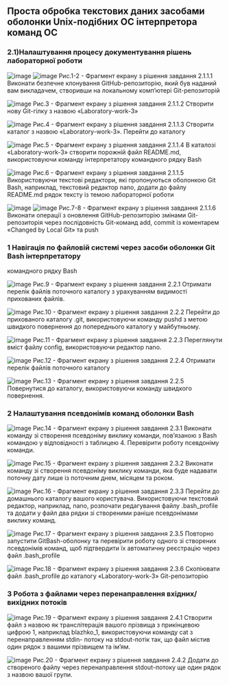 ## Проста обробка текстових даних засобами оболонки Unix-подібних ОС інтерпретора команд ОС
### 2.1)Налаштування процесу документування рішень лабораторної роботи
![image](https://github.com/sawanda19/WebAR-MechanicComp/assets/162291383/6b7fd466-f926-47ca-af60-ec4cc2b4d7db)
![image](https://github.com/sawanda19/WebAR-MechanicComp/assets/162291383/22569bf6-605d-4536-b1d9-f8c123b5e2ef)
Рис.1-2 - Фрагмент екрану з рішення завдання 2.1.1.1 Виконати безпечне клонування GitHub-репозиторію, який був наданий вам
викладачем, створивши на локальному комп’ютері Git-репозиторій

![image](https://github.com/sawanda19/WebAR-MechanicComp/assets/162291383/955efcd0-5927-453c-882f-fc6d09dc1ff7)
Рис.3 - Фрагмент екрану з рішення завдання 2.1.1.2 Створити нову Git-гілку з назвою «Laboratory-work-3»

![image](https://github.com/sawanda19/WebAR-MechanicComp/assets/162291383/6b622b50-9f04-4e07-801f-f8414115cf6b)
Рис.4 - Фрагмент екрану з рішення завдання 2.1.1.3 Створити каталог з назвою «Laboratory-work-3». Перейти до каталогу

![image](https://github.com/sawanda19/WebAR-MechanicComp/assets/162291383/16c3c44a-1a36-450c-8746-3294fe9c20b8)
Рис.5 - Фрагмент екрану з рішення завдання 2.1.1.4 В каталозі «Laboratory-work-3» створити порожній файл README.md,
використовуючи команду інтерпретатору командного рядку Bash

![image](https://github.com/sawanda19/WebAR-MechanicComp/assets/162291383/89ec6939-0cf8-4329-adc6-c57338cc4dba)
Рис.6 - Фрагмент екрану з рішення завдання 2.1.1.5 Використовуючи текстові редактори, які пропонуються оболонкою Git Bash,
наприклад, текстовий редактор nano, додати до файлу README.md рядок тексту із темою лабораторної роботи

![image](https://github.com/sawanda19/WebAR-MechanicComp/assets/162291383/7f10923d-6bf0-4f15-9df6-d4a461c29c1a)
![image](https://github.com/sawanda19/WebAR-MechanicComp/assets/162291383/679ee287-3b16-4898-b9a1-fd306841fb33)
Рис.7-8 - Фрагмент екрану з рішення завдання 2.1.1.6 Виконати операції з оновлення GitHub-репозиторію змінами Git-репозиторія
через послідовність Git-команд add, commit із коментарем «Changed by Local Git» та push

### 1 Навігація по файловій системі через засоби оболонки Git Bash інтерпретатору
командного рядку Bash

![image](https://github.com/sawanda19/WebAR-MechanicComp/assets/162291383/45a5ab3e-7865-4cb8-96b4-885280d41963)
Рис.9 - Фрагмент екрану з рішення завдання 2.2.1 Отримати перелік файлів поточного каталогу з урахуванням видимості
прихованих файлів.

![image](https://github.com/sawanda19/WebAR-MechanicComp/assets/162291383/9e130640-51a9-4b25-9429-6290abbb2e42)
Рис.10 - Фрагмент екрану з рішення завдання 2.2.2 Перейти до прихованого каталогу .git, використовуючи команду pushd з метою
швидкого повернення до попереднього каталогу у майбутньому.

![image](https://github.com/sawanda19/WebAR-MechanicComp/assets/162291383/7229ea2f-272d-4751-9ebe-72b4a180c76d)
Рис.11 - Фрагмент екрану з рішення завдання 2.2.3 Переглянути вміст файлу config, використовуючи редактор nano.

![image](https://github.com/sawanda19/WebAR-MechanicComp/assets/162291383/aa9098a8-ffbf-4da6-9d97-727e893e7741)
Рис.12 - Фрагмент екрану з рішення завдання 2.2.4 Отримати перелік файлів поточного каталогу

![image](https://github.com/sawanda19/WebAR-MechanicComp/assets/162291383/2ea1a828-2eeb-4926-8497-a72a7d4eac65)
Рис.13 - Фрагмент екрану з рішення завдання 2.2.5 Повернутися до каталогу, використовуючи команду швидкого повернення.

### 2 Налаштування псевдонімів команд оболонки Bash

![image](https://github.com/sawanda19/WebAR-MechanicComp/assets/162291383/6d50e158-079a-49fc-9c62-81963ee29e7b)
Рис.14 - Фрагмент екрану з рішення завдання 2.3.1 Виконати команду зі створення псевдоніму виклику команди, пов’язаною з Bash
командою у відповідності з таблицею 4. Перевірити роботу псевдоніму команди.

![image](https://github.com/sawanda19/WebAR-MechanicComp/assets/162291383/0652fd25-8a86-4c74-8e42-2be20ae6e4d4)
Рис.15 - Фрагмент екрану з рішення завдання 2.3.2 Виконати команду зі створення псевдоніму виклику команди, яка буде надавати
поточну дату лише із поточним днем, місяцем та роком.

![image](https://github.com/sawanda19/WebAR-MechanicComp/assets/162291383/b3ebeb1e-1c83-4d45-b123-7281787e2603)
Рис.16 - Фрагмент екрану з рішення завдання 2.3.3 Перейти до домашнього каталогу вашого користувача. Використовуючи
текстовий редактор, наприклад, nano, розпочати редагування файлу .bash_profile та додати у
файл два рядки зі створеними раніше псевдонімами виклику команд. 

![image](https://github.com/sawanda19/WebAR-MechanicComp/assets/162291383/02429b47-31a6-4062-b233-1d3486d3e23a)
Рис.17 - Фрагмент екрану з рішення завдання 2.3.5 Повторно запустити GitBash-оболонку та перевірити роботу одного зі створених
псевдонімів команд, щоб підтвердити їх автоматичну реєстрацію через файл .bash_profile

![image](https://github.com/sawanda19/WebAR-MechanicComp/assets/162291383/438ab380-e578-4541-bef3-14e1b601d30f)
Рис.18 - Фрагмент екрану з рішення завдання 2.3.6 Скопіювати файл .bash_profile до каталогу «Laboratory-work-3» Git-репозиторію

### 3 Робота з файлами через перенаправлення вхідних/вихідних потоків

![image](https://github.com/sawanda19/WebAR-MechanicComp/assets/162291383/21f4df37-cb74-48fc-ae09-43b0bb568c9e)
Рис.19 - Фрагмент екрану з рішення завдання 2.4.1 Створити файл з назвою як транслітерація вашого прізвища з прикінцевою цифрою 1, наприклад blazhko_1, використовуючи команду cat з перенаправленням stdin-
потоку на stdout-потік так, що файл містив один рядок з вашими прізвищем та ім’ям.

![image](https://github.com/sawanda19/WebAR-MechanicComp/assets/162291383/b949a610-61b2-415c-adab-0c0756158097)
Рис.20 - Фрагмент екрану з рішення завдання 2.4.2 Додати до створеного файлу через перенаправлення stdout-потоку ще один
рядок з назвою вашої групи.

